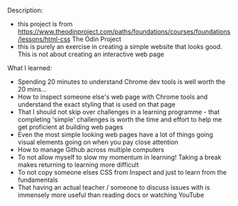 Description: 

* this project is from https://www.theodinproject.com/paths/foundations/courses/foundations/lessons/html-css The Odin Project
* this is purely an exercise in creating a simple website that looks good. This is not about creating an interactive web page

What I learned: 

* Spending 20 minutes to understand Chrome dev tools is well worth the 20 mins... 
* How to inspect someone else's web page with Chrome tools and understand the exact styling that is used on that page
* That I should not skip over challenges in a learning programme - that completing 'simple' challenges is worth the time and effort to help me get proficient at building web pages
* Even the most simple looking web pages have a lot of things going visual elements going on when you pay close attention
* How to manage Github across multiple computers
* To not allow myself to slow my momentum in learning! Taking a break makes returning to learning more difficult
* To not copy someone elses CSS from Inspect and just to learn from the fundamentals
* That having an actual teacher / someone to discuss issues with is immensely more useful than reading docs or watching YouTube

